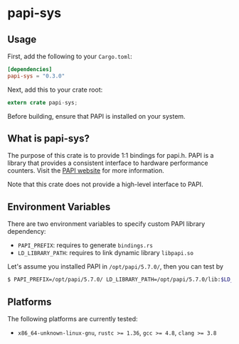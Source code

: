 papi-sys
========

## Usage

First, add the following to your `Cargo.toml`:

```toml
[dependencies]
papi-sys = "0.3.0"
```

Next, add this to your crate root:

```rust
extern crate papi-sys;
```

Before building, ensure that PAPI is installed on your system.

## What is papi-sys?

The purpose of this crate is to provide 1:1 bindings for papi.h.
PAPI is a library that provides a consistent interface to hardware performance
counters. Visit the [PAPI website](http://icl.utk.edu/papi) for more information.

Note that this crate does not provide a high-level interface to PAPI.

## Environment Variables

There are two environment variables to specify custom PAPI library dependency:
- `PAPI_PREFIX`: requires to generate `bindings.rs`
- `LD_LIBRARY_PATH`: requires to link dynamic library `libpapi.so`

Let's assume you installed PAPI in `/opt/papi/5.7.0/`, then you can test by
```bash
$ PAPI_PREFIX=/opt/papi/5.7.0/ LD_LIBRARY_PATH=/opt/papi/5.7.0/lib:$LD_LIBRARY_PATH cargo test
```

## Platforms

The following platforms are currently tested:

* `x86_64-unknown-linux-gnu`, `rustc >= 1.36`, `gcc >= 4.8`, `clang >= 3.8`

